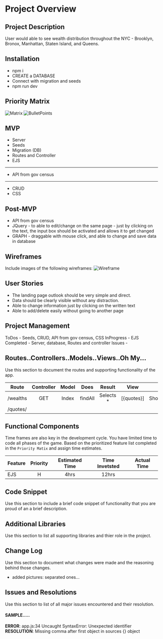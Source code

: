 # Project Overview

## Project Description

User would able to see wealth distribution throughout the NYC - Brooklyn, Bronox, Manhattan, Staten Island, and Queens.

## Installation

- npm i
- CREATE a DATABASE
- Connect with migration and seeds
- npm run dev

## Priority Matrix
![Matrix](./assests/matrix.jpg)
![BulletPoints](./assests/bulletPoints.jpg)


## MVP 
- Server
- Seeds
- Migration (DB)
- Routes and Controller
- EJS
------
- API from gov census
------
- CRUD 
- CSS

## Post-MVP
- API from gov census
- JQuery - to able to edit/change on the same page - just by clicking on the text, the input box should be activated and allows it to get changed
- GRAPH - draggable with mouse click, and able to change and save data in database

## Wireframes

Include images of the following wireframes:
![Wireframe](./assests/wireframe.jpg)


## User Stories
- The landing page outlook should be very simple and direct.
- Data should be clearly visible without any distraction.
- Able to change information just by clicking on the written text
- Able to add/delete easily without going to another page

## Project Management

ToDos - Seeds, CRUD, API from gov census, CSS
InProgress - EJS
Completed - Server, database, Routes and controller
Issues -

## Routes..Controllers..Models..Views..Oh My...

Use this section to document the routes and supporting functionality of the app. 

| Route | Controller | Model | Does | Result | View | Exits |
| --- | :---: |  :---: | :---: | :---: | :---: | :---: |
| /wealths | GET | Index | findAll | Selects *  | [{quotes}] | ShowQuotes | redirect(/quotes) 
| /quotes/

## Functional Components

Time frames are also key in the development cycle.  You have limited time to code all phases of the game.  Based on the prioritized feature list completed in the `Priority Matix` and assign time estimates.  

| Feature | Priority | Estimated Time | Time Invetsted | Actual Time |
| --- | :---: |  :---: | :---: | :---: |
| EJS | H | 4hrs | 12hrs |  |

## Code Snippet

Use this section to include a brief code snippet of functionality that you are proud of an a brief description.  

## Additional Libraries
 Use this section to list all supporting libraries and thier role in the project. 

## Change Log
 Use this section to document what changes were made and the reasoning behind those changes.  
 - added pictures: separated ones...

## Issues and Resolutions
 Use this section to list of all major issues encountered and their resolution.

#### SAMPLE.....
**ERROR**: app.js:34 Uncaught SyntaxError: Unexpected identifier                                
**RESOLUTION**: Missing comma after first object in sources {} object
